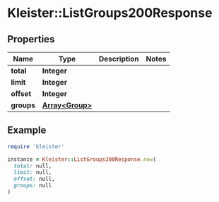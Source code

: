 # Kleister::ListGroups200Response

## Properties

| Name | Type | Description | Notes |
| ---- | ---- | ----------- | ----- |
| **total** | **Integer** |  |  |
| **limit** | **Integer** |  |  |
| **offset** | **Integer** |  |  |
| **groups** | [**Array&lt;Group&gt;**](Group.md) |  |  |

## Example

```ruby
require 'kleister'

instance = Kleister::ListGroups200Response.new(
  total: null,
  limit: null,
  offset: null,
  groups: null
)
```

